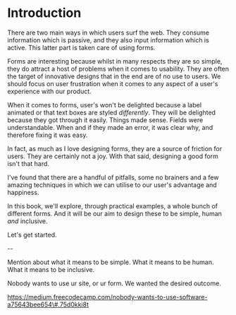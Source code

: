 # Introduction

There are two main ways in which users surf the web. They consume information which is passive, and they also input information which is active. This latter part is taken care of using forms.

Forms are interesting because whilst in many respects they are so simple, they do attract a host of problems when it comes to usability. They are often the target of innovative designs that in the end are of no use to users. We should focus on user frustration when it comes to any aspect of a user's experience with our product.

When it comes to forms, user's won't be delighted because a label animated or that text boxes are styled *differently*. They will be delighted because they got through it easily. Things made sense. Fields were understandable. When and if they made an error, it was clear why, and therefore fixing it was easy.

In fact, as much as I love designing forms, they are a source of friction for users. They are certainly not a joy. With that said, designing a good form isn't that hard.

I've found that there are a handful of pitfalls, some no brainers and a few amazing techniques in which we can utilise to our user's advantage and happiness.

In this book, we'll explore, through practical examples, a whole bunch of different forms. And it will be our aim to design these to be simple, human _and_ inclusive.

Let's get started.

--

Mention about what it means to be simple. What it means to be human. What it means to be inclusive.

Nobody wants to use ur site, or ur form. We wanted the desired outcome.

https://medium.freecodecamp.com/nobody-wants-to-use-software-a75643bee654\#.75d0kki8t

